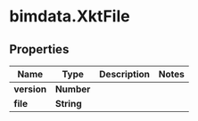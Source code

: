 # bimdata.XktFile

## Properties

Name | Type | Description | Notes
------------ | ------------- | ------------- | -------------
**version** | **Number** |  | 
**file** | **String** |  | 


